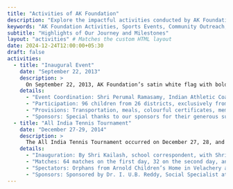 ```yaml
---
title: "Activities of AK Foundation"
description: "Explore the impactful activities conducted by AK Foundation, from sports tournaments to academic events and community outreach."  
keywords: "AK Foundation Activities, Sports Events, Community Outreach, Academic Programs"
subtitle: "Highlights of Our Journey and Milestones"
layout: "activities" # Matches the custom HTML layout
date: 2024-12-24T12:00:00+05:30
draft: false
activities:
  - title: "Inaugural Event"
    date: "September 22, 2013"
    description: >
      On September 22, 2013, AK Foundation’s satin white flag with bold red letters was hoisted in celebration. Dr. M.P. Kaliaperumal, Senior Consultant Professor at the Rajiv Gandhi National Institute of Youth Development, Sriperumbudur, inaugurated the event. He had close ties with former Tamil Nadu Chief Minister C.N. Anna Durai.
    details:
      - "Event Coordination: Shri Perumal Ramasamy, Indian Athletic Coach, and Valedictory Chief Guest Smt Kamatchi Jayakrishnan, Joint Managing Director of JK Group of Companies."
      - "Participation: 96 children from 26 districts, exclusively from government schools."
      - "Provisions: Transportation, meals, colourful certificates, mementoes, and trophies embossed with the AK Foundation logo."
      - "Sponsors: Special thanks to our sponsors for their generous support in making the event a success."
  - title: "All India Tennis Tournament"
    date: "December 27-29, 2014"
    description: >
      The All India Tennis Tournament occurred on December 27, 28, and 29, 2014, at the Singaram Pillai Tennis Court in Villivakkam.
    details:
      - "Inauguration: By Shri Kailash, school correspondent, with Shri Perumal Ramasamy as the closing ceremony’s Chief Guest."
      - "Matches: 64 matches on the first day, 32 on the second day, and 4 finals on the third day (all participants declared winners due to rain)."
      - "Spectators: Orphans from Arnold Children’s Home in Velachery attended, with spontaneous donations from attendees."
      - "Sponsors: Sponsored by Dr. I. U.B. Reddy, Social Specialist at the World Bank, and Shri Perumal Ramasamy."
---
```


